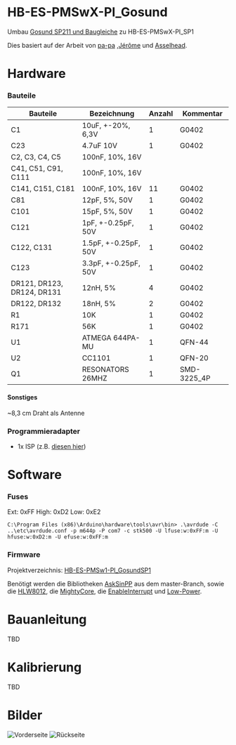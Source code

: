 # HB-ES-PMSwX-Pl_Gosund
Umbau [Gosund SP211 und Baugleiche](https://www.gosund.com/download/smart_plug/128.html) zu HB-ES-PMSwX-Pl_SP1

Dies basiert auf der Arbeit von [pa-pa](https://github.com/pa-pa/AskSinPP) ,[Jérôme](https://github.com/jp112sdl/Beispiel_AskSinPP) und [Asselhead](https://github.com/Asselhead/Arduino-Pro-Mini-RF).



# Hardware

### Bauteile

Bauteile                   | Bezeichnung          | Anzahl | Kommentar
-------------------------- | -------------------- | ------ | ---------
C1                         | 10uF, +-20%, 6,3V    |   1    | G0402
C23                        | 4.7uF 10V            |   1    | G0402
C2, C3, C4, C5             | 100nF, 10%, 16V      |        | 
C41, C51, C91, C111        | 100nF, 10%, 16V      |        | 
C141, C151, C181           | 100nF, 10%, 16V      |   11   | G0402
C81                        | 12pF, 5%, 50V        |   1    | G0402
C101                       | 15pF, 5%, 50V        |   1    | G0402
C121                       | 1pF, +-0.25pF, 50V   |   1    | G0402
C122, C131                 | 1.5pF, +-0.25pF, 50V |   1    | G0402
C123                       | 3.3pF, +-0.25pF, 50V |   1    | G0402
DR121, DR123, DR124, DR131 | 12nH, 5%             |   4    | G0402
DR122, DR132               | 18nH, 5%             |   2    | G0402
R1                         | 10K                  |   1    | G0402
R171                       | 56K                  |   1    | G0402
U1                         | ATMEGA 644PA-MU      |   1    | QFN-44
U2                         | CC1101               |   1    | QFN-20
Q1                         | RESONATORS 26MHZ     |   1    | SMD-3225_4P



#### Sonstiges

~8,3 cm Draht als Antenne

### Programmieradapter
- 1x ISP (z.B. [diesen hier](https://www.diamex.de/dxshop/USB-ISP-Programmer-fuer-Atmel-AVR-Rev2))


# Software

### Fuses
Ext:  0xFF
High: 0xD2
Low:  0xE2

`C:\Program Files (x86)\Arduino\hardware\tools\avr\bin> .\avrdude -C ..\etc\avrdude.conf -p m644p -P com7 -c stk500 -U lfuse:w:0xFF:m -U hfuse:w:0xD2:m -U efuse:w:0xFF:m`


### Firmware

Projektverzeichnis: [HB-ES-PMSw1-Pl_GosundSP1](TBD)

Benötigt werden die Bibliotheken [AskSinPP](https://github.com/pa-pa/AskSinPP) aus dem master-Branch, sowie die [HLW8012](https://github.com/xoseperez/hlw8012), die [MightyCore](https://github.com/MCUdude/MightyCore), die [EnableInterrupt](https://github.com/GreyGnome/EnableInterrupt) und [Low-Power](https://github.com/rocketscream/Low-Power).


# Bauanleitung

TBD


# Kalibrierung

TBD


# Bilder
![Vorderseite](https://github.com/maxx3105/HB-ES-PMSw1-Pl_Gosund/blob/master/Bilder/Platine_Vorderseite_bestückt.jpg)
![Rückseite](https://github.com/maxx3105/HB-ES-PMSw1-Pl_Gosund/blob/master/Bilder/Platine_Vorderseite_bestückt.jpg)
